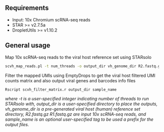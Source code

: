 ## <a name="require"></a>Requirements
* Input: 10x Chromium scRNA-seq reads
* STAR >= v2.7.5a
* DropletUtils >= v1.10.2

## <a name="gen_usages"></a>General usage
Map 10x scRNA-seq reads to the viral host reference set using STARsolo
```sh
scvh_map_reads.pl -t num_threads -o output_dir vh_genome_dir R2.fastq.gz R1.fastq.gz
```

Filter the mapped UMIs using EmptyDrops to get the viral host filtered UMI counts matrix and also output viral genes and barcodes info files
```sh
Rscript scvh_filter_matrix.r output_dir sample_name
```

*where -t is a user-specified integer indicating number of threads to run STARsolo with, output_dir is a user-specified directory to place the outputs, vh_genome_dir is a pre-generated viral host (human) reference set directory, R2.fastq.gz R1.fastq.gz are input 10x scRNA-seq reads, and sample_name is an optional user-specified tag to be used a prefix for the output files.*
